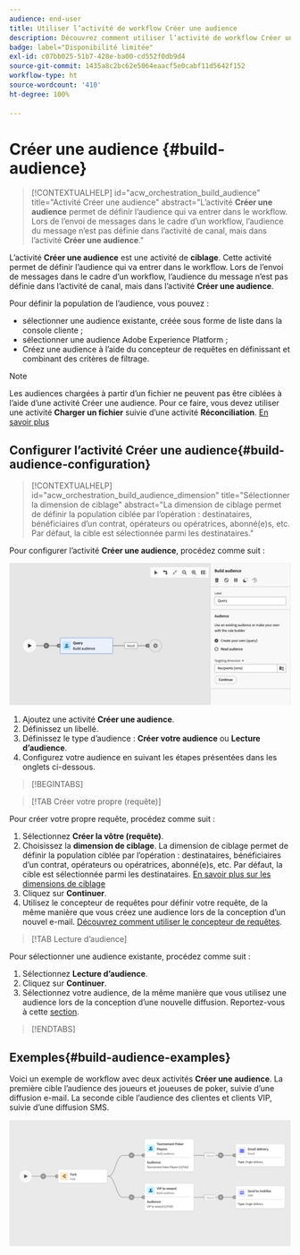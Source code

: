 ```yaml
---
audience: end-user
title: Utiliser l’activité de workflow Créer une audience
description: Découvrez comment utiliser l’activité de workflow Créer une audience.
badge: label="Disponibilité limitée"
exl-id: c07bb025-51b7-428e-ba00-cd552f0db9d4
source-git-commit: 1435a8c2bc62e5064eaacf5e0cabf11d5642f152
workflow-type: ht
source-wordcount: '410'
ht-degree: 100%

---
```


# Créer une audience {#build-audience}

>[!CONTEXTUALHELP]
>id="acw_orchestration_build_audience"
>title="Activité Créer une audience"
>abstract="L’activité **Créer une audience** permet de définir l’audience qui va entrer dans le workflow. Lors de l’envoi de messages dans le cadre d’un workflow, l’audience du message n’est pas définie dans l’activité de canal, mais dans l’activité **Créer une audience**."

L’activité **Créer une audience** est une activité de **ciblage**. Cette activité permet de définir l’audience qui va entrer dans le workflow. Lors de l’envoi de messages dans le cadre d’un workflow, l’audience du message n’est pas définie dans l’activité de canal, mais dans l’activité **Créer une audience**.

Pour définir la population de l’audience, vous pouvez :

* sélectionner une audience existante, créée sous forme de liste dans la console cliente ;
* sélectionner une audience Adobe Experience Platform ;
* Créez une audience à l’aide du concepteur de requêtes en définissant et combinant des critères de filtrage.

>[!NOTE]
>
>Les audiences chargées à partir d’un fichier ne peuvent pas être ciblées à l’aide d’une activité Créer une audience. Pour ce faire, vous devez utiliser une activité **Charger un fichier** suivie d’une activité **Réconciliation**. [En savoir plus](../../audience/about-recipients.md)

<!--
The **Build audience** activity can be placed at the beginning of the workflow or after any other activity. Any activity can be placed after the **Build audience**.
-->

## Configurer l’activité Créer une audience{#build-audience-configuration}

>[!CONTEXTUALHELP]
>id="acw_orchestration_build_audience_dimension"
>title="Sélectionner la dimension de ciblage"
>abstract="La dimension de ciblage permet de définir la population ciblée par l’opération : destinataires, bénéficiaires d’un contrat, opérateurs ou opératrices, abonné(e)s, etc. Par défaut, la cible est sélectionnée parmi les destinataires."

Pour configurer l’activité **Créer une audience**, procédez comme suit :

![](../assets/workflow-audience.png)

1. Ajoutez une activité **Créer une audience**.
1. Définissez un libellé.
1. Définissez le type d’audience : **Créer votre audience** ou **Lecture d’audience**.
1. Configurez votre audience en suivant les étapes présentées dans les onglets ci-dessous.

>[!BEGINTABS]

>[!TAB Créer votre propre (requête)]

Pour créer votre propre requête, procédez comme suit :

1. Sélectionnez **Créer la vôtre (requête)**.
1. Choisissez la **dimension de ciblage**. La dimension de ciblage permet de définir la population ciblée par l’opération : destinataires, bénéficiaires d’un contrat, opérateurs ou opératrices, abonné(e)s, etc. Par défaut, la cible est sélectionnée parmi les destinataires. [En savoir plus sur les dimensions de ciblage](../../audience/about-recipients.md#targeting-dimensions)
1. Cliquez sur **Continuer**.
1. Utilisez le concepteur de requêtes pour définir votre requête, de la même manière que vous créez une audience lors de la conception d’un nouvel e-mail. [Découvrez comment utiliser le concepteur de requêtes](../../audience/../query/query-modeler-overview.md).

>[!TAB Lecture d’audience]

Pour sélectionner une audience existante, procédez comme suit :

1. Sélectionnez **Lecture d’audience**.
1. Cliquez sur **Continuer**.
1. Sélectionnez votre audience, de la même manière que vous utilisez une audience lors de la conception d’une nouvelle diffusion. Reportez-vous à cette [section](../../audience/add-audience.md).

>[!ENDTABS]

## Exemples{#build-audience-examples}

Voici un exemple de workflow avec deux activités **Créer une audience**. La première cible l’audience des joueurs et joueuses de poker, suivie d’une diffusion e-mail. La seconde cible l’audience des clientes et clients VIP, suivie d’une diffusion SMS.

![](../assets/workflow-audience-example.png)
